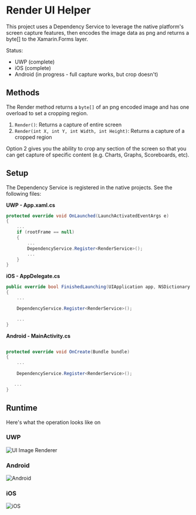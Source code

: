 # Render UI Helper
This project uses a Dependency Service to leverage the native platform's screen capture features, then encodes the image data as png and returns a byte[] to the Xamarin.Forms layer.

Status:
- UWP (complete)
- iOS (complete)
- Android (in progress - full capture works, but crop doesn't)


## Methods

The Render method returns a `byte[]` of an png encoded image and has one overload to set a cropping region.

1. `Render()`: Returns a capture of entire screen
2. `Render(int X, int Y, int Width, int Height)`: Returns a capture of a cropped region


Option 2 gives you the ability to crop any section of the screen so that you can get capture of specific content (e.g. Charts, Graphs, Scoreboards, etc).

## Setup

The Dependency Service is registered in the native projects. See the following files:

**UWP - App.xaml.cs**
```C#
protected override void OnLaunched(LaunchActivatedEventArgs e)
{
    ...
    if (rootFrame == null)
    {
        ...
        DependencyService.Register<RenderService>();
        ...
    }
}
```
**iOS - AppDelegate.cs**
```C#
public override bool FinishedLaunching(UIApplication app, NSDictionary options)
{
    ...

    DependencyService.Register<RenderService>();

    ...
}
```
**Android - MainActivity.cs** 
```C#

protected override void OnCreate(Bundle bundle)
{
    ...
    
    DependencyService.Register<RenderService>();

   ...
}
```


## Runtime
Here's what the operation looks like on 

### UWP

![UI Image Renderer](https://user-images.githubusercontent.com/3520532/44611891-1c9fb700-a7d2-11e8-95e1-ea0cc8b6eed6.png)

### Android

![Android](https://user-images.githubusercontent.com/3520532/44612901-9a67c080-a7da-11e8-99e2-f2ffa284df97.png)

### iOS

![iOS](https://user-images.githubusercontent.com/3520532/44612975-60e38500-a7db-11e8-99a0-d800362affba.png)


